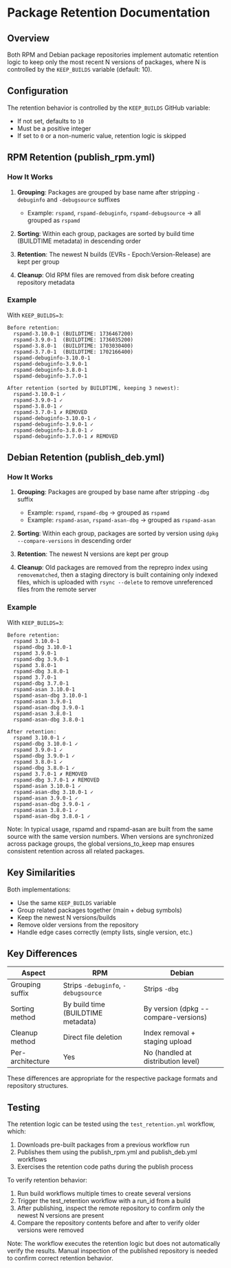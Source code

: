 # Package Retention Documentation

## Overview

Both RPM and Debian package repositories implement automatic retention logic to keep only the most recent N versions of packages, where N is controlled by the `KEEP_BUILDS` variable (default: 10).

## Configuration

The retention behavior is controlled by the `KEEP_BUILDS` GitHub variable:
- If not set, defaults to `10`
- Must be a positive integer
- If set to `0` or a non-numeric value, retention logic is skipped

## RPM Retention (publish_rpm.yml)

### How It Works

1. **Grouping**: Packages are grouped by base name after stripping `-debuginfo` and `-debugsource` suffixes
   - Example: `rspamd`, `rspamd-debuginfo`, `rspamd-debugsource` → all grouped as `rspamd`

2. **Sorting**: Within each group, packages are sorted by build time (BUILDTIME metadata) in descending order

3. **Retention**: The newest N builds (EVRs - Epoch:Version-Release) are kept per group

4. **Cleanup**: Old RPM files are removed from disk before creating repository metadata

### Example

With `KEEP_BUILDS=3`:
```
Before retention:
  rspamd-3.10.0-1 (BUILDTIME: 1736467200)
  rspamd-3.9.0-1  (BUILDTIME: 1736035200)
  rspamd-3.8.0-1  (BUILDTIME: 1703030400)
  rspamd-3.7.0-1  (BUILDTIME: 1702166400)
  rspamd-debuginfo-3.10.0-1
  rspamd-debuginfo-3.9.0-1
  rspamd-debuginfo-3.8.0-1
  rspamd-debuginfo-3.7.0-1

After retention (sorted by BUILDTIME, keeping 3 newest):
  rspamd-3.10.0-1 ✓
  rspamd-3.9.0-1 ✓
  rspamd-3.8.0-1 ✓
  rspamd-3.7.0-1 ✗ REMOVED
  rspamd-debuginfo-3.10.0-1 ✓
  rspamd-debuginfo-3.9.0-1 ✓
  rspamd-debuginfo-3.8.0-1 ✓
  rspamd-debuginfo-3.7.0-1 ✗ REMOVED
```

## Debian Retention (publish_deb.yml)

### How It Works

1. **Grouping**: Packages are grouped by base name after stripping `-dbg` suffix
   - Example: `rspamd`, `rspamd-dbg` → grouped as `rspamd`
   - Example: `rspamd-asan`, `rspamd-asan-dbg` → grouped as `rspamd-asan`

2. **Sorting**: Within each group, packages are sorted by version using `dpkg --compare-versions` in descending order

3. **Retention**: The newest N versions are kept per group

4. **Cleanup**: Old packages are removed from the reprepro index using `removematched`, then a staging directory is built containing only indexed files, which is uploaded with `rsync --delete` to remove unreferenced files from the remote server

### Example

With `KEEP_BUILDS=3`:
```
Before retention:
  rspamd 3.10.0-1
  rspamd-dbg 3.10.0-1
  rspamd 3.9.0-1
  rspamd-dbg 3.9.0-1
  rspamd 3.8.0-1
  rspamd-dbg 3.8.0-1
  rspamd 3.7.0-1
  rspamd-dbg 3.7.0-1
  rspamd-asan 3.10.0-1
  rspamd-asan-dbg 3.10.0-1
  rspamd-asan 3.9.0-1
  rspamd-asan-dbg 3.9.0-1
  rspamd-asan 3.8.0-1
  rspamd-asan-dbg 3.8.0-1

After retention:
  rspamd 3.10.0-1 ✓
  rspamd-dbg 3.10.0-1 ✓
  rspamd 3.9.0-1 ✓
  rspamd-dbg 3.9.0-1 ✓
  rspamd 3.8.0-1 ✓
  rspamd-dbg 3.8.0-1 ✓
  rspamd 3.7.0-1 ✗ REMOVED
  rspamd-dbg 3.7.0-1 ✗ REMOVED
  rspamd-asan 3.10.0-1 ✓
  rspamd-asan-dbg 3.10.0-1 ✓
  rspamd-asan 3.9.0-1 ✓
  rspamd-asan-dbg 3.9.0-1 ✓
  rspamd-asan 3.8.0-1 ✓
  rspamd-asan-dbg 3.8.0-1 ✓
```

Note: In typical usage, rspamd and rspamd-asan are built from the same source with the same version numbers. When versions are synchronized across package groups, the global versions_to_keep map ensures consistent retention across all related packages.

## Key Similarities

Both implementations:
- Use the same `KEEP_BUILDS` variable
- Group related packages together (main + debug symbols)
- Keep the newest N versions/builds
- Remove older versions from the repository
- Handle edge cases correctly (empty lists, single version, etc.)

## Key Differences

| Aspect | RPM | Debian |
|--------|-----|--------|
| Grouping suffix | Strips `-debuginfo`, `-debugsource` | Strips `-dbg` |
| Sorting method | By build time (BUILDTIME metadata) | By version (dpkg --compare-versions) |
| Cleanup method | Direct file deletion | Index removal + staging upload |
| Per-architecture | Yes | No (handled at distribution level) |

These differences are appropriate for the respective package formats and repository structures.

## Testing

The retention logic can be tested using the `test_retention.yml` workflow, which:
1. Downloads pre-built packages from a previous workflow run
2. Publishes them using the publish_rpm.yml and publish_deb.yml workflows
3. Exercises the retention code paths during the publish process

To verify retention behavior:
1. Run build workflows multiple times to create several versions
2. Trigger the test_retention workflow with a run_id from a build
3. After publishing, inspect the remote repository to confirm only the newest N versions are present
4. Compare the repository contents before and after to verify older versions were removed

Note: The workflow executes the retention logic but does not automatically verify the results. Manual inspection of the published repository is needed to confirm correct retention behavior.
